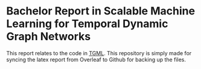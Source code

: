 # Bachelor Report in Scalable Machine Learning for Temporal Dynamic Graph Networks
This report relates to the code in [TGML](https://github.com/TGML-Bachelor-Project/TGML).
This repository is simply made for syncing the latex report from Overleaf to Github for backing up the files.